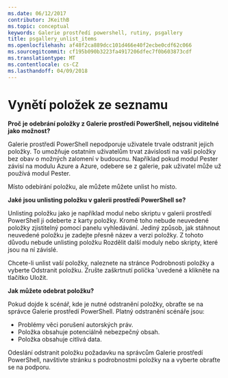 ```yaml
---
ms.date: 06/12/2017
contributor: JKeithB
ms.topic: conceptual
keywords: Galerie prostředí powershell, rutiny, psgallery
title: psgallery_unlist_items
ms.openlocfilehash: af48f2ca889dcc101d466e40f2ecbe0cdf62c066
ms.sourcegitcommit: cf195b090b3223fa4917206dfec7f0b603873cdf
ms.translationtype: MT
ms.contentlocale: cs-CZ
ms.lasthandoff: 04/09/2018
---
```

# <a name="unlisting-items"></a>Vynětí položek ze seznamu

**Proč je odebrání položky z Galerie prostředí PowerShell, nejsou viditelné jako možnost?**

Galerie prostředí PowerShell nepodporuje uživatele trvale odstranit jejich položky.
To umožňuje ostatním uživatelům trvat závislosti na vaší položky bez obav o možných zalomení v budoucnu.
Například pokud modul Pester závisí na modulu Azure a Azure, odebere se z galerie, pak uživatel může už používá modul Pester.

Místo odebírání položku, ale můžete můžete unlist ho místo.

**Jaké jsou unlisting položku v galerii prostředí PowerShell se?**

Unlisting položku jako je například modul nebo skriptu v galerii prostředí PowerShell ji odeberte z karty položky. Kromě toho nebude neuvedené položky zjistitelný pomocí panelu vyhledávání.
Jediný způsob, jak stáhnout neuvedené položku je zadejte přesně název a verzi položky.
Z tohoto důvodu nebude unlisting položku Rozdělit další moduly nebo skripty, které jsou na ní závislé.

Chcete-li unlist vaší položky, naleznete na stránce Podrobnosti položky a vyberte Odstranit položku. Zrušte zaškrtnutí políčka 'uvedené a klikněte na tlačítko Uložit.

**Jak můžete odebrat položku?**

Pokud dojde k scénář, kde je nutné odstranění položky, obraťte se na správce Galerie prostředí PowerShell.
Platný odstranění scénáře jsou:
- Problémy věci porušení autorských práv.
- Položka obsahuje potenciálně nebezpečný obsah.
- Položka obsahuje citlivá data.

Odeslání odstranit položku požadavku na správcům Galerie prostředí PowerShell, navštivte stránku s podrobnostmi položky na a vyberte obraťte se na podporu.